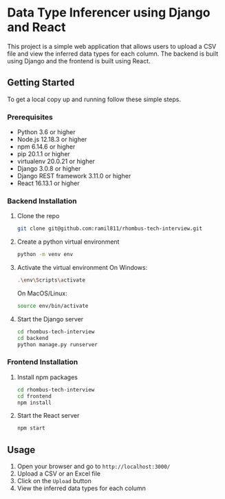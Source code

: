 # Data Type Inferencer using Django and React

This project is a simple web application that allows users to upload a CSV file and view the inferred data types for each column. The backend is built using Django and the frontend is built using React.

## Getting Started

To get a local copy up and running follow these simple steps.

### Prerequisites

- Python 3.6 or higher
- Node.js 12.18.3 or higher
- npm 6.14.6 or higher
- pip 20.1.1 or higher
- virtualenv 20.0.21 or higher
- Django 3.0.8 or higher
- Django REST framework 3.11.0 or higher
- React 16.13.1 or higher

### Backend Installation

1. Clone the repo
   ```sh
   git clone git@github.com:ramil811/rhombus-tech-interview.git
    ```

2. Create a python virtual environment

    ```sh
    python -m venv env
    ```

3. Activate the virtual environment
    On Windows:
    <br/>
    ```sh
    .\env\Scripts\activate
    ```
    On MacOS/Linux:
    <br/>
    ```sh
    source env/bin/activate
    ```

4. Start the Django server
    ```sh
    cd rhombus-tech-interview
    cd backend
    python manage.py runserver
    ```

### Frontend Installation

1. Install npm packages
    ```sh
    cd rhombus-tech-interview
    cd frontend
    npm install
    ```

2. Start the React server
    ```sh
    npm start
    ```

## Usage

1. Open your browser and go to `http://localhost:3000/`
2. Upload a CSV or an Excel file
3. Click on the `Upload` button
4. View the inferred data types for each column

